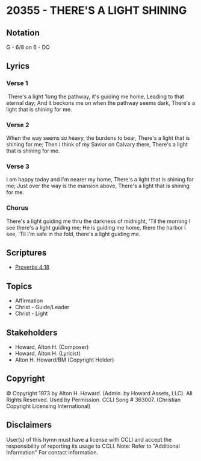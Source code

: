 # 20355 - THERE'S A LIGHT SHINING

## Notation

G - 6/8 on 6 - DO

## Lyrics

### Verse 1

 There's a light 'long the pathway, it's guiding me home, Leading to that eternal day; And it beckons me on when the pathway seems dark, There's a light that is shining for me.

### Verse 2

When the way seems so heavy, the burdens to bear, There's a light that is shining for me; Then I think of my Savior on Calvary there, There's a light that is shining for me.

### Verse 3

I am happy today and I'm nearer my home, There's a light that is shining for me; Just  over the way is the mansion above, There's a light that is shining for me.

### Chorus

There's a light guiding me thru the darkness of midnight, 'Til the morning I see there's a light guiding me; He is guiding me home, there the harbor I see, 'Til I'm safe in the fold, there's a light guiding me. 


## Scriptures

- [Proverbs 4:18](https://www.biblegateway.com/passage/?search=Proverbs%204%3A18)

## Topics

- Affirmation
- Christ - Guide/Leader
- Christ - Light

## Stakeholders

- Howard, Alton H. (Composer)
- Howard, Alton H. (Lyricist)
- Alton H. Howard/BM (Copyright Holder)

## Copyright

© Copyright 1973 by Alton H. Howard. (Admin. by Howard Assets, LLC). All Rights Reserved. Used by Permission. CCLI Song # 363007.
(Christian Copyright Licensing International)

## Disclaimers

User(s) of this hymn must have a license with CCLI and accept the responsibility of reporting its usage to CCLI.
Note: Refer to "Additional Information" For contact information.

